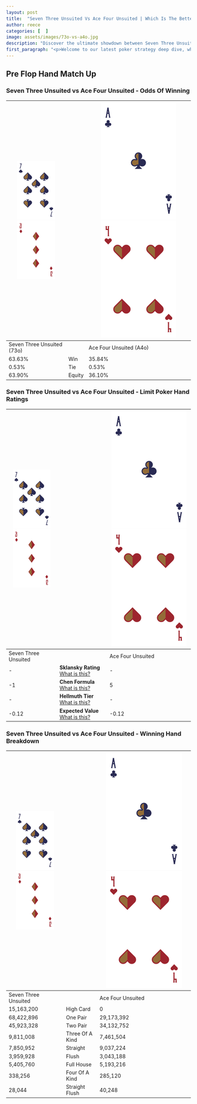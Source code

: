 ```yaml
---
layout: post
title:  "Seven Three Unsuited Vs Ace Four Unsuited | Which Is The Better Hand In Poker? A Complete Guide"
author: reece
categories: [  ]
image: assets/images/73o-vs-a4o.jpg
description: "Discover the ultimate showdown between Seven Three Unsuited and Ace Four Unsuited in poker! Uncover the odds, strategies, and scenarios where one hand triumphs over the other. Get ready to up your poker game with this thrilling analysis."
first_paragraph: "<p>Welcome to our latest poker strategy deep dive, where we're pitting two distinct hands against each other in a high-stakes showdown: Seven Three Unsuited vs Ace Four Unsuited.</p><p>In the dynamic world of poker, every decision counts, and knowing which hand holds the upper hand is key to your success at the table.</p><p>In this article, we'll dissect these two hands, explore the scenarios where one dominates the other, and equip you with the knowledge to make strategic choices that can tip the odds in your favor.</p><p>Get ready to unravel the intriguing dynamics of these poker hands and elevate your game to new heights.</p>"
---
```




[comment]: # (sp0)

## Pre Flop Hand Match Up

<div class="table hand-ratings" markdown="1"> 



### Seven Three Unsuited vs Ace Four Unsuited - Odds Of Winning


    
| ![image info](assets/images/hand1/7.png) ![image info](assets/images/hand1/3o.png) |  | ![image info](assets/images/hand2/A.png) ![image info](assets/images/hand2/4o.png) |
| -------- | -------- | -------- |
| Seven Three Unsuited (73o) |  | Ace Four Unsuited (A4o) |
| 63.63% | Win | 35.84% |
| 0.53% | Tie | 0.53% |
| 63.90% | Equity | 36.10% |




[comment]: # (sp1)



### Seven Three Unsuited vs Ace Four Unsuited - Limit Poker Hand Ratings


    
| ![image info](assets/images/hand1/7.png) ![image info](assets/images/hand1/3o.png) |  | ![image info](assets/images/hand2/A.png) ![image info](assets/images/hand2/4o.png) |
| -------- | -------- | -------- |
| Seven Three Unsuited |  | Ace Four Unsuited |
| - | **Sklansky Rating** [What is this?](/sklansky-rating-explained) | - |
| -1 | **Chen Formula** [What is this?](/chen-formula-explained) | 5 |
| - | **Hellmuth Tier** [What is this?](/Hellmuth-tier-explained) | - |
| -0.12 | **Expected Value** [What is this?](/expected-value-explained) | -0.12 |




[comment]: # (sp2)



### Seven Three Unsuited vs Ace Four Unsuited - Winning Hand Breakdown


    
| ![image info](assets/images/hand1/7.png) ![image info](assets/images/hand1/3o.png) |  | ![image info](assets/images/hand2/A.png) ![image info](assets/images/hand2/4o.png) |
| -------- | -------- | -------- |
| Seven Three Unsuited |  | Ace Four Unsuited |
| 15,163,200 | High Card | 0 |
| 68,422,896 | One Pair | 29,173,392 |
| 45,923,328 | Two Pair | 34,132,752 |
| 9,811,008 | Three Of A Kind | 7,461,504 |
| 7,850,952 | Straight | 9,037,224 |
| 3,959,928 | Flush | 3,043,188 |
| 5,405,760 | Full House | 5,193,216 |
| 338,256 | Four Of A Kind | 285,120 |
| 28,044 | Straight Flush | 40,248 |




[comment]: # (sp3)



</div>

[comment]: # (sp4)



[comment]: # (sp5)

